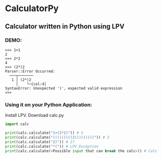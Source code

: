 # CalculatorPy
## Calculator written in Python using LPV

### DEMO:
```
>>> 1+1
2
>>> 2*2
4
>>> (2*)2
Parser::Error Occurred:
  ───┬───────
   1 │ (2*)2
     │    └─┤col:4│
SyntaxError: Unexpected ')', expected valid expression
>>>
```

### Using it on your Python Application:
Install LPV. Download calc.py
```py
import calc

print(calc.calculate("1+(2*2)")) # 5
print(calc.calculate("(((((((((2)))))))))")) # 2
print(calc.calculate("2)")) # 2?
print(calc.calculate("*(")) # LPV_Exception
print(calc.calculate(<Possible input that can break the calc>)) # Calc Crash
```